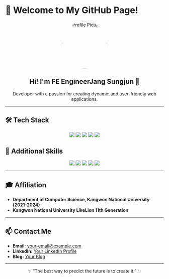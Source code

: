 # 🌟 Welcome to My GitHub Page!

<div align="center">
  <img src="https://user-images.githubusercontent.com/your-image.png" width="150" height="150" alt="Profile Picture" style="border-radius: 50%;">
  <h2>Hi! I'm FE EngineerJang Sungjun 👋</h2>
  <p>Developer with a passion for creating dynamic and user-friendly web applications.</p>
</div>

---

## 🛠️ Tech Stack

<div align="center">
  <img src="https://img.shields.io/badge/HTML5-%23E34F26.svg?&style=for-the-badge&logo=html5&logoColor=white" />
  <img src="https://img.shields.io/badge/CSS3-%231572B6.svg?&style=for-the-badge&logo=css3&logoColor=white" />
  <img src="https://img.shields.io/badge/JavaScript-%23F7DF1E.svg?&style=for-the-badge&logo=javascript&logoColor=black" />
  <img src="https://img.shields.io/badge/React-%2361DAFB.svg?&style=for-the-badge&logo=react&logoColor=black" />
  <img src="https://img.shields.io/badge/Python-%233776AB.svg?&style=for-the-badge&logo=python&logoColor=white" />
</div>

## 🌱 Additional Skills

<div align="center">
  <img src="https://img.shields.io/badge/Django-%23092E20.svg?&style=for-the-badge&logo=django&logoColor=white" />
  <img src="https://img.shields.io/badge/C-%2300599C.svg?&style=for-the-badge&logo=c&logoColor=white" />
  <img src="https://img.shields.io/badge/C++-%2300599C.svg?&style=for-the-badge&logo=c%2B%2B&logoColor=white" />
  <img src="https://img.shields.io/badge/Java-%23ED8B00.svg?&style=for-the-badge&logo=java&logoColor=white" />
  <img src="https://img.shields.io/badge/Spring-%236DB33F.svg?&style=for-the-badge&logo=spring&logoColor=white" />
</div>

---

## 🎓 Affiliation

- **Department of Computer Science, Kangwon National University (2021-2024)**
- **Kangwon National University LikeLion 11th Generation**

---

## 📫 Contact Me

- **Email:** [your-email@example.com](mailto:your-email@example.com)
- **LinkedIn:** [Your LinkedIn Profile](https://linkedin.com/in/your-profile)
- **Blog:** [Your Blog](https://your-blog.com)

---

<div align="center">
  <p>✨ “The best way to predict the future is to create it.” ✨</p>
</div>
